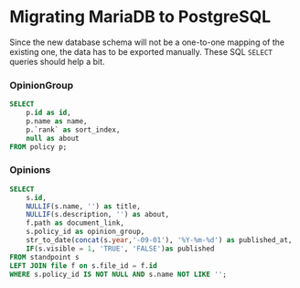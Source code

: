 # Migrating MariaDB to PostgreSQL

Since the new database schema will not be a one-to-one mapping of the existing one, the data has to be exported manually. These SQL `SELECT` queries should help a bit.

### OpinionGroup

```sql
SELECT
    p.id as id,
    p.name as name,
    p.`rank` as sort_index,
    null as about
FROM policy p;
```

### Opinions

```sql
SELECT
    s.id,
    NULLIF(s.name, '') as title,
    NULLIF(s.description, '') as about,
    f.path as document_link,
    s.policy_id as opinion_group,
    str_to_date(concat(s.year,'-09-01'), '%Y-%m-%d') as published_at,
    IF(s.visible = 1, 'TRUE', 'FALSE')as published
FROM standpoint s
LEFT JOIN file f on s.file_id = f.id
WHERE s.policy_id IS NOT NULL AND s.name NOT LIKE '';
```
